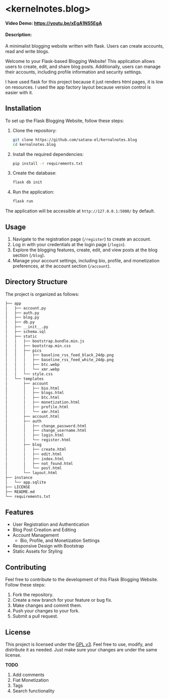 # <kernelnotes.blog>
#### Video Demo:  <https://youtu.be/xEgA1NS5EgA>
#### Description:
A minimalist blogging website written with flask. Users can create accounts, read and write blogs.

Welcome to your Flask-based Blogging Website! This application allows users to create, edit, and share blog posts. Additionally, users can manage their accounts, including profile information and security settings.

I have used flask for this project because it just renders html pages, it is low on resources. I used the app factory layout because version control is easier with it.

## Installation

To set up the Flask Blogging Website, follow these steps:

1. Clone the repository:

    ```bash
    git clone https://github.com/satana-el/kernalnotes.blog
    cd kernalnotes.blog
    ```

2. Install the required dependencies:

    ```bash
    pip install -r requirements.txt
    ```

3. Create the database:

    ```bash
    flask db init
    ```

4. Run the application:

    ```bash
    flask run
    ```

The application will be accessible at `http://127.0.0.1:5000/` by default.

## Usage

1. Navigate to the registration page (`/register`) to create an account.
2. Log in with your credentials at the login page (`/login`).
3. Explore the blogging features, create, edit, and view posts at the blog section (`/blog`).
4. Manage your account settings, including bio, profile, and monetization preferences, at the account section (`/account`).

## Directory Structure

The project is organized as follows:
```bash
├── app
│   ├── account.py
│   ├── auth.py
│   ├── blog.py
│   ├── db.py
│   ├── __init__.py
│   ├── schema.sql
│   ├── static
│   │   ├── bootstrap.bundle.min.js
│   │   ├── bootstrap.min.css
│   │   ├── pics
│   │   │   ├── baseline_rss_feed_black_24dp.png
│   │   │   ├── baseline_rss_feed_white_24dp.png
│   │   │   ├── btc.webp
│   │   │   └── xmr.webp
│   │   └── style.css
│   └── templates
│       ├── account
│       │   ├── bio.html
│       │   ├── blogs.html
│       │   ├── btc.html
│       │   ├── monetization.html
│       │   ├── profile.html
│       │   └── xmr.html
│       ├── account.html
│       ├── auth
│       │   ├── change_password.html
│       │   ├── change_username.html
│       │   ├── login.html
│       │   └── register.html
│       ├── blog
│       │   ├── create.html
│       │   ├── edit.html
│       │   ├── index.html
│       │   ├── not_found.html
│       │   └── post.html
│       └── layout.html
├── instance
│   └── app.sqlite
├── LICENSE
├── README.md
└── requirements.txt
```

## Features

- User Registration and Authentication
- Blog Post Creation and Editing
- Account Management
  - Bio, Profile, and Monetization Settings
- Responsive Design with Bootstrap
- Static Assets for Styling

## Contributing

Feel free to contribute to the development of this Flask Blogging Website. Follow these steps:

1. Fork the repository.
2. Create a new branch for your feature or bug fix.
3. Make changes and commit them.
4. Push your changes to your fork.
5. Submit a pull request.

## License

This project is licensed under the [GPL v3](LICENSE). Feel free to use, modify, and distribute it as needed. Just make sure your changes are under the same license.


**TODO**
1. Add comments
2. Fiat Monetization
3. Tags
4. Search functionality
